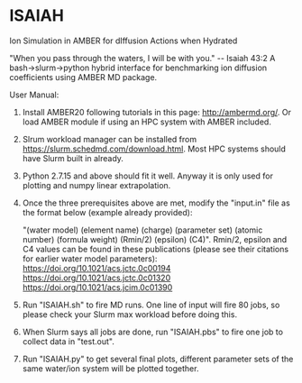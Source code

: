 # ISAIAH
Ion Simulation in AMBER for dIffusion Actions when Hydrated

"When you pass through the waters, I will be with you." -- Isaiah 43:2
A bash->slurm->python hybrid interface for benchmarking ion diffusion coefficients using AMBER MD package. 

User Manual: 
1. Install AMBER20 following tutorials in this page: http://ambermd.org/. Or load AMBER module if using an HPC system with AMBER included. 
2. Slrum workload manager can be installed from https://slurm.schedmd.com/download.html. Most HPC systems should have Slurm built in already. 
3. Python 2.7.15 and above should fit it well. Anyway it is only used for plotting and numpy linear extrapolation. 
4. Once the three prerequisites above are met, modify the "input.in" file as the format below (example already provided):
   
   "(water model) (element name) (charge) (parameter set) (atomic number) (formula weight) (Rmin/2) (epsilon) (C4)".
   Rmin/2, epsilon and C4 values can be found in these publications (please see their citations for earlier water model parameters): 
      https://doi.org/10.1021/acs.jctc.0c00194
      https://doi.org/10.1021/acs.jctc.0c01320
      https://doi.org/10.1021/acs.jcim.0c01390
5. Run "ISAIAH.sh" to fire MD runs. One line of input will fire 80 jobs, so please check your Slurm max workload before doing this. 
6. When Slurm says all jobs are done, run "ISAIAH.pbs" to fire one job to collect data in "test.out". 
7. Run "ISAIAH.py" to get several final plots, different parameter sets of the same water/ion system will be plotted together. 
